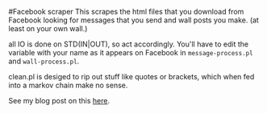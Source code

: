 #Facebook scraper
This scrapes the html files that you download from Facebook looking for 
messages that you send and wall posts you make. (at least on your own wall.) 

all IO is done on STD(IN|OUT), so act accordingly. You'll have to edit the 
variable with your name as it appears on Facebook in `message-process.pl` and
`wall-process.pl`. 

clean.pl is desiged to rip out stuff like quotes or brackets, which when fed 
into a markov chain make no sense. 

See my blog post on this [here](http://blog.joshgordon.net/beat-that-theyd-release-a-nerd/). 
